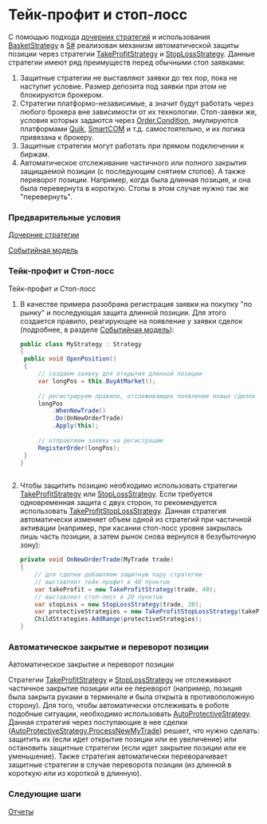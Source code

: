 # Тейк\-профит и стоп\-лосс

С помощью подхода [дочерних стратегий](StrategyChilds.md) и использования [BasketStrategy](xref:StockSharp.Algo.Strategies.BasketStrategy) в [S\#](StockSharpAbout.md) реализован механизм автоматической защиты позиции через стратегии [TakeProfitStrategy](xref:StockSharp.Algo.Strategies.Protective.TakeProfitStrategy) и [StopLossStrategy](xref:StockSharp.Algo.Strategies.Protective.StopLossStrategy). Данные стратегии имеют ряд преимуществ перед обычными стоп заявками: 

1. Защитные стратегии не выставляют заявки до тех пор, пока не наступит условие. Размер депозита под заявки при этом не блокируются брокером.
2. Стратегии платформо\-независимые, а значит будут работать через любого брокера вне зависимости от их технологии. Стоп\-заявки же, условия которых задаются через [Order.Condition](xref:StockSharp.BusinessEntities.Order.Condition), эмулируются платформами [Quik](Quik.md), [SmartCOM](Smart.md) и т.д. самостоятельно, и их логика привязана к брокеру.
3. Защитные стратегии могут работать при прямом подключении к биржам.
4. Автоматическое отслеживание частичного или полного закрытия защищаемой позиции (с последующим снятием стопов). А также переворот позиции. Например, когда была длинная позиция, и она была перевернута в короткую. Стопы в этом случае нужно так же "перевернуть".

### Предварительные условия

[Дочерние стратегии](StrategyChilds.md)

[Событийная модель](StrategyAction.md)

### Тейк\-профит и Стоп\-лосс

Тейк\-профит и Стоп\-лосс

1. В качестве примера разобрана регистрация заявки на покупку "по рынку" и последующая защита длинной позиции. Для этого создается правило, реагирующее на появление у заявки сделок (подробнее, в разделе [Событийная модель](StrategyAction.md)): 

   ```cs
   public class MyStrategy : Strategy
   {
   	public void OpenPosition()
   	{
   		// создаем заявку для открытия длинной позиции
   		var longPos = this.BuyAtMarket();
   		
   		// регистрируем правило, отслеживающее появление новых сделок по заявке
   		longPos
   			.WhenNewTrade()
   			.Do(OnNewOrderTrade)
   			.Apply(this);
   		
   		// отправляем заявку на регистрацию
   		RegisterOrder(longPos);
   	}
   }
   					
   ```
2. Чтобы защитить позицию необходимо использовать стратегии [TakeProfitStrategy](xref:StockSharp.Algo.Strategies.Protective.TakeProfitStrategy) или [StopLossStrategy](xref:StockSharp.Algo.Strategies.Protective.StopLossStrategy). Если требуется одновременная защита с двух сторон, то рекомендуется использовать [TakeProfitStopLossStrategy](xref:StockSharp.Algo.Strategies.Protective.TakeProfitStopLossStrategy). Данная стратегия автоматически изменяет объем одной из стратегий при частичной активации (например, при касании стоп\-лосс уровня закрылась лишь часть позиции, а затем рынок снова вернулся в безубыточную зону): 

   ```cs
   private void OnNewOrderTrade(MyTrade trade)
   {
       // для сделки добавляем защитную пару стратегии
       // выставляет тейк-профит в 40 пунктов
       var takeProfit = new TakeProfitStrategy(trade, 40);
       // выставляет стоп-лосс в 20 пунктов
       var stopLoss = new StopLossStrategy(trade, 20);
       var protectiveStrategies = new TakeProfitStopLossStrategy(takeProfit, stopLoss);
       ChildStrategies.AddRange(protectiveStrategies);
   }
   ```

### Автоматическое закрытие и переворот позиции

Автоматическое закрытие и переворот позиции

Стратегии [TakeProfitStrategy](xref:StockSharp.Algo.Strategies.Protective.TakeProfitStrategy) и [StopLossStrategy](xref:StockSharp.Algo.Strategies.Protective.StopLossStrategy) не отслеживают частичное закрытие позиции или ее переворот (например, позиция была закрыта руками в терминале и была открыта в противоположную сторону). Для того, чтобы автоматически отслеживать в роботе подобные ситуации, необходимо использовать [AutoProtectiveStrategy](xref:StockSharp.Algo.Strategies.Protective.AutoProtectiveStrategy). Данная стратегия через поступающие в нее сделки ([AutoProtectiveStrategy.ProcessNewMyTrade](xref:StockSharp.Algo.Strategies.Protective.AutoProtectiveStrategy.ProcessNewMyTrade)) решает, что нужно сделать: защитить их (если идет открытие позиции или ее увеличение) или остановить защитные стратегии (если идет закрытие позиции или ее уменьшение). Также стратегия автоматически переворачивает защитные стратегии в случае переворота позиции (из длинной в короткую или из короткой в длинную). 

### Следующие шаги

[Отчеты](StrategyReports.md)
